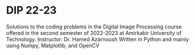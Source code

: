 # DIP 22-23
Solutions to the coding problems in the Digital Image Processing course offered in the second semester of 2022-2023 at Amirkabir University of Technology.
Instructor: Dr. Hamed Azarnoush
Written in Python and mainly using Numpy, Matplotlib, and OpenCV

